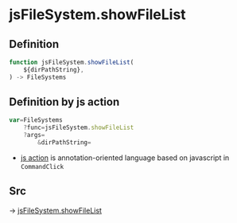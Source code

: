 # jsFileSystem.showFileList

## Definition

```js.js
function jsFileSystem.showFileList(
	${dirPathString},
) -> FileSystems
```


## Definition by js action

```js.js
var=FileSystems
	?func=jsFileSystem.showFileList
	?args=
		&dirPathString=
```

- [js action](#) is annotation-oriented language based on javascript in `CommandClick`

## Src

-> [jsFileSystem.showFileList](https://github.com/puutaro/CommandClick/blob/master/app/src/main/java/com/puutaro/commandclick/fragment_lib/terminal_fragment/js_interface/file/JsFileSystem.kt#L266)


